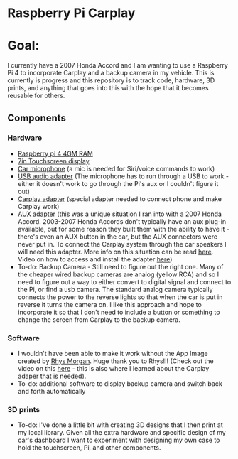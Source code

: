 # Raspberry Pi Carplay

# Goal:
I currently have a 2007 Honda Accord and I am wanting to use a Raspberry Pi 4 to incorporate Carplay and a backup camera in my vehicle. 
This is currently is progress and this repository is to track code, hardware, 3D  prints, and anything that goes into this
with the hope that it becomes reusable for others.

## Components
### Hardware
* [Raspberry pi 4 4GM RAM](https://www.raspberrypi.com/products/raspberry-pi-4-model-b/?variant=raspberry-pi-4-model-b-4gb)
* [7in Touchscreen display](https://www.raspberrypi.com/products/raspberry-pi-touch-display/)
* [Car microphone](https://www.amazon.com/dp/B0B84M452Z?psc=1&ref=ppx_yo2ov_dt_b_product_details) (a mic is needed for Siri/voice commands to work)
* [USB audio adapter](https://www.walmart.com/ip/Plugable-USB-Audio-Adapter-with-3-5mm-Speaker-Headphone-and-Microphone-Jack-Add-an-External-Stereo-Sound-Card-to-Any-PC/49301606)
(The microphone has to run through a USB to work - either it doesn't work to go through the Pi's aux or I couldn't figure it out)
* [Carplay adapter](https://www.amazon.com/dp/B088T9CZNK?psc=1&ref=ppx_yo2ov_dt_b_product_details) (special adapter needed to connect phone and make Carplay work)
* [AUX adapter](https://www.amazon.com/dp/B01EUZ948Y?psc=1&ref=ppx_yo2ov_dt_b_product_details) (this was a unique situation I ran into with a 2007 Honda Accord.
2003-2007 Honda Accords don't typically have an aux plug-in available, but for some reason they built them with the ability to have it - there's even
an AUX button in the car, but the AUX connectors were never put in. To connect the Carplay system through the car speakers I will need this adapter.
More info on this situation can be read [here](https://vehiclefreak.com/where-is-the-aux-port-in-a-2007-honda-accord/#:~:text=So%20in%20short%2C%20no%20the,the%20rear%20of%20the%20stereo.). 
Video on how to access and install the adapter [here](https://www.youtube.com/watch?v=0YeY0smqU9Q))
* To-do: Backup Camera - Still need to figure out the right one. Many of the cheaper wired backup cameras are analog (yellow RCA) and so I need to figure out a way to either convert to digital signal and connect to the Pi, or find a usb camera.
The standard analog camera typically connects the power to the reverse lights so that when the car is put in reverse it turns the camera on. 
I like this approach and hope to incorporate it so that I don't need to include a button or something to change the screen from Carplay to the backup camera.

### Software
* I wouldn't have been able to make it work without the App Image created by [Rhys Morgan](https://github.com/rhysmorgan134/react-carplay). 
Huge thank you to Rhys!!!
(Check out the video on this [here](https://www.youtube.com/watch?v=mBeYd7RNw1w) - this is also where I learned about the Carplay adaper that is needed).
* To-do: additional software to display backup camera and switch back and forth automatically

### 3D prints
* To-do: I've done a little bit with creating 3D designs that I then print at my local library. Given all the extra hardware and specific design of my car's dashboard
I want to experiment with designing my own case to hold the touchscreen, Pi, and other components.



